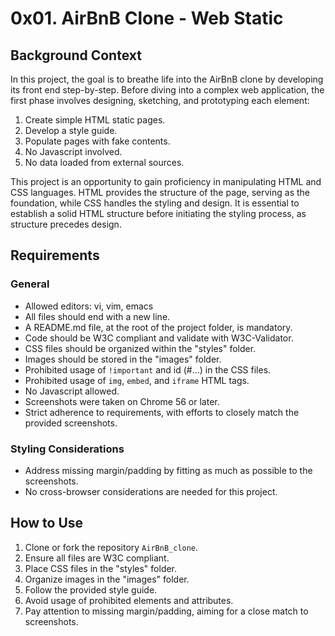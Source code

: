 # 0x01. AirBnB Clone - Web Static

## Background Context

In this project, the goal is to breathe life into the AirBnB clone by developing its front end step-by-step. Before diving into a complex web application, the first phase involves designing, sketching, and prototyping each element:

1. Create simple HTML static pages.
2. Develop a style guide.
3. Populate pages with fake contents.
4. No Javascript involved.
5. No data loaded from external sources.

This project is an opportunity to gain proficiency in manipulating HTML and CSS languages. HTML provides the structure of the page, serving as the foundation, while CSS handles the styling and design. It is essential to establish a solid HTML structure before initiating the styling process, as structure precedes design.

## Requirements

### General

- Allowed editors: vi, vim, emacs
- All files should end with a new line.
- A README.md file, at the root of the project folder, is mandatory.
- Code should be W3C compliant and validate with W3C-Validator.
- CSS files should be organized within the "styles" folder.
- Images should be stored in the "images" folder.
- Prohibited usage of `!important` and id (#...) in the CSS files.
- Prohibited usage of `img`, `embed`, and `iframe` HTML tags.
- No Javascript allowed.
- Screenshots were taken on Chrome 56 or later.
- Strict adherence to requirements, with efforts to closely match the provided screenshots.

### Styling Considerations

- Address missing margin/padding by fitting as much as possible to the screenshots.
- No cross-browser considerations are needed for this project.

## How to Use

1. Clone or fork the repository `AirBnB_clone`.
2. Ensure all files are W3C compliant.
3. Place CSS files in the "styles" folder.
4. Organize images in the "images" folder.
5. Follow the provided style guide.
6. Avoid usage of prohibited elements and attributes.
7. Pay attention to missing margin/padding, aiming for a close match to screenshots.

